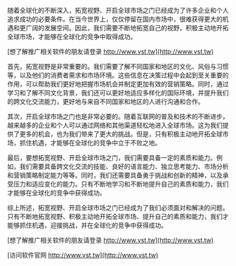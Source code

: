随着全球化的不断深入，拓宽视野、开启全球市场之门已经成为了许多企业和个人追求成功的必要条件。在当今世界上，仅仅停留在国内市场中，很难获得更大的机遇和更广阔的发展空间。因此，我们需要不断地拓宽自己的视野，积极主动地开拓全球市场，才能够在全球化的竞争中取得成功。

[想了解推广相关软件的朋友请登录 http://www.vst.tw](http://www.vst.tw)

首先，拓宽视野是非常重要的。我们需要了解不同国家和地区的文化、风俗与习惯等，以及他们的消费者需求和市场环境。这些信息在决策过程中会起到至关重要的作用，可以帮助我们更好地把握市场机会并制定更加有效的营销策略。同时，通过学习和了解不同文化背景，我们还可以更好地适应多样化的国际环境，并提升我们的跨文化交流能力，更好地与来自不同国家和地区的人进行沟通和合作。

其次，开启全球市场之门也是非常必要的。随着互联网的普及和技术的不断进步，越来越多的企业和个人可以通过网络和其他渠道轻松地进入全球市场。这为我们提供了更多的机会，也为我们带来了更大的挑战。但是，只有积极主动地开拓全球市场，抓住机遇，才能够在全球化的竞争中立于不败之地。

最后，要想拓宽视野、开启全球市场之门，我们需要具备一定的素质和能力。例如，我们需要具备跨文化交流的技能、良好的语言能力、独立思考能力、市场分析和营销策略制定能力等等。同时，我们还需要具备勇于挑战和创新的精神，以及承受压力和适应变化的能力。只有不断地学习和不断地提升自己的素质和能力，我们才能够在全球化的竞争中获得成功。

综上所述，拓宽视野、开启全球市场之门已经成为了我们必须面对和解决的问题。只有不断地拓宽视野、积极主动地开拓全球市场、提升自己的素质和能力，我们才能够抓住机遇，迎接挑战，并在全球化的竞争中获得成功。

[想了解推广相关软件的朋友请登录 http://www.vst.tw](http://www.vst.tw)


[访问软件官网 http://www.vst.tw](http://www.vst.tw)
